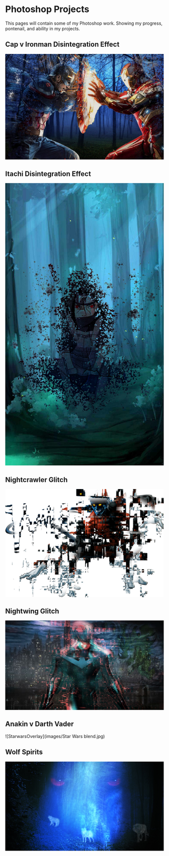 # Photoshop Projects

This pages will contain some of my Photoshop work. 
Showing my progress, pontenail, and ability in my projects.


## Cap v Ironman Disintegration Effect
![CapVSironmanD](images/capironman-grid-2.jpg)

## Itachi Disintegration Effect
![ItachiEffect](images/itachieffect.jpg)

## Nightcrawler Glitch
![NightcrawlerGlitch](images/Nightcrawler-PNG-Image.jpg)

## Nightwing Glitch
![NightwingGlitch](images/nightwing-in-bludhaven-1.jpg)

## Anakin v Darth Vader
![StarwarsOverlay](images/Star Wars blend.jpg)

## Wolf Spirits
![WolfSpirits](images/WolfBlend2.jpg)


